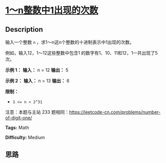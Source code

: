 # [1～n整数中1出现的次数][title]

## Description

输入一个整数 `n` ，求1～n这n个整数的十进制表示中1出现的次数。

例如，输入12，1～12这些整数中包含1 的数字有1、10、11和12，1一共出现了5次。



**示例 1：**
            **输入：** n = 12    **输出：** 5    

**示例 2：**
            **输入：** n = 13    **输出：** 6



**限制：**

  * `1 <= n < 2^31`

注意：本题与主站 233 题相同：<https://leetcode-cn.com/problems/number-of-digit-one/>


**Tags:** Math

**Difficulty:** Medium

## 思路

[title]: https://leetcode-cn.com/problems/1nzheng-shu-zhong-1chu-xian-de-ci-shu-lcof
